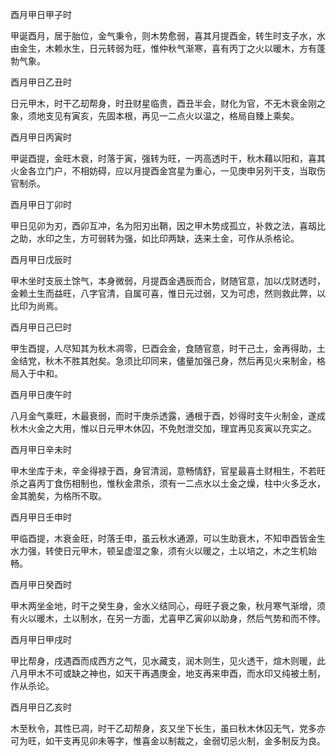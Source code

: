 酉月甲日甲子时

甲诞酉月，居于胎位，金气秉令，则木势愈弱，喜其月提酉金，转生时支子水，水由金生，木赖水生，日元转弱为旺，惟仲秋气渐寒，喜有丙丁之火以暖木，方有蓬勃气象。

酉月甲日乙丑时

日元甲木，时干乙刧帮身，时丑财星临贵，酉丑半会，财化为官，不无木衰金刚之象，须地支见有寅亥，先固本根，再见一二点火以温之，格局自臻上乘矣。

酉月甲日丙寅时

甲诞酉提，金旺木衰，时落于寅，强转为旺，一丙高透时干，秋木藉以阳和，喜其火金各立门户，不相妨碍，应以月提酉金宫星为重心，一见庚申另列干支，当取伤官制杀。

酉月甲日丁卯时

甲日见卯为刃，酉卯互冲，名为阳刃出鞘，因之甲木势成孤立，补救之法，喜刼比之助，水印之生，方可弱转为强，如比印两缺，迭来土金，可作从杀格论。

酉月甲日戊辰时

甲木坐时支辰土馀气，本身微弱，月提酉金遇辰而合，财随官意，加以戊财透时，金赖土生而益旺，八字官清，自属可喜，惟日元过弱，又为可虑，然则救此弊，以比印为尚焉。

酉月甲日己巳时

甲生酉提，人尽知其为秋木凋零，巳酉会金，食随官意，时干己土，金再得助，土金结党，秋木不胜其尅矣。急须比印同来，儘量加强己身，然后再见火来制金，格局入于中和。

酉月甲日庚午时

八月金气乘旺，木最衰弱，而时干庚杀透露，通根于酉，妙得时支午火制金，遂成秋木火金之大用，惟以日元甲木休囚，不免尅泄交加，理宜再见亥寅以充实之。

酉月甲日辛未时

甲木坐库于未，辛金得禄于酉，身官清润，意畅情舒，官星最喜土财相生，不若旺杀之喜丙丁食伤相制也，惟秋金肃杀，须有一二点水以土金之燥，柱中火多乏水，金其脆矣，为格所不取。

酉月甲日壬申时

甲临酉提，木衰金旺，时落壬申，虽云秋水通源，可以生助衰木，不知申酉皆金生水力强，转使日元甲木，顿呈虚湿之象，须有火以暖之，土以培之，木之生机始畅。

酉月甲日癸酉时

甲木两坐金地，时干之癸生身，金水义结同心，母旺子衰之象，秋月寒气渐增，须有火以暖木，土以制水，在另一方面，尤喜甲乙寅卯以助身，然后气势和而不悖。

酉月甲日甲戌时

甲比帮身，戌遇酉而成西方之气，见水藏支，润木则生，见火透干，煊木则暖，此八月甲木不可或缺之神也，如天干再遇庚金，地支再来申酉，而水印又纯被土制，作从杀论。

酉月甲日乙亥时

木至秋令，其性已凋，时干乙刧帮身，亥又坐下长生，虽曰秋木休囚无气，党多亦可为旺，如干支再见卯未等字，惟喜金以制裁之，金弱切忌火制，金多制反为良。

